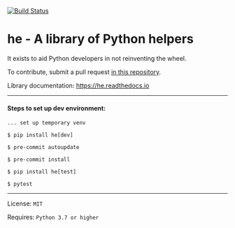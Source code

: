 [![Build Status](https://travis-ci.com/Laurentiu-Andronache/he.svg?branch=master)](https://travis-ci.com/Laurentiu-Andronache/he)

# he - A library of Python helpers

It exists to aid Python developers in not reinventing the wheel.

To contribute, submit a pull request [in this repository].

Library documentation: https://he.readthedocs.io

---

#### Steps to set up dev environment:

`... set up temporary venv`

`$ pip install he[dev]`

`$ pre-commit autoupdate`

`$ pre-commit install`

`$ pip install he[test]`

`$ pytest`

---

License: `MIT`

Requires: `Python 3.7 or higher`

[in this repository]: https://github.com/Laurentiu-Andronache/he
